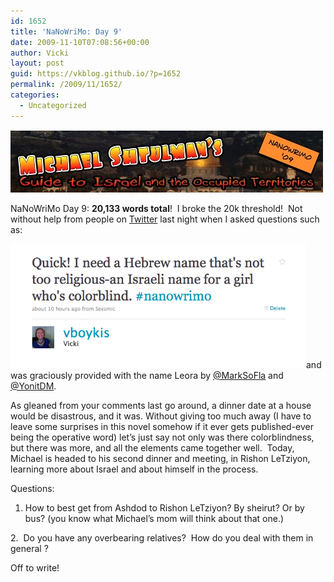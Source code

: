 ```yaml
---
id: 1652
title: 'NaNoWriMo: Day 9'
date: 2009-11-10T07:08:56+00:00
author: Vicki
layout: post
guid: https://vkblog.github.io/?p=1652
permalink: /2009/11/1652/
categories:
  - Uncategorized
---
```

[<img class="aligncenter size-full wp-image-1600" title="Page_1" src="https://raw.githubusercontent.com/vkblog/vkblog.github.io/master/public/img/2009/11/Page_1.jpg" alt="Page_1" width="500" height="100" />](https://raw.githubusercontent.com/vkblog/vkblog.github.io/master/public/img/2009/11/Page_1.jpg)

NaNoWriMo Day 9: **20,133 words total**!  I broke the 20k threshold!  Not without help from people on [Twitter](http://www.twitter.com/vboykis) last night when I asked questions such as:

[<img class="aligncenter size-full wp-image-1653" title="Picture 1" src="https://raw.githubusercontent.com/vkblog/vkblog.github.io/master/public/img/2009/11/Picture-1.png" alt="Picture 1" width="473" height="199" />](https://raw.githubusercontent.com/vkblog/vkblog.github.io/master/public/img/2009/11/Picture-1.png)and was graciously provided with the name Leora by [@MarkSoFla](http://twitter.com/marksofla) and [@YonitDM](http://www.twitter.com/yonitdm).

As gleaned from your comments last go around, a dinner date at a house would be disastrous, and it was. Without giving too much away (I have to leave some surprises in this novel somehow if it ever gets published-ever being the operative word) let&#8217;s just say not only was there colorblindness, but there was more, and all the elements came together well.  Today, Michael is headed to his second dinner and meeting, in Rishon LeTziyon, learning more about Israel and about himself in the process.

Questions:

1. How to best get from Ashdod to Rishon LeTziyon? By sheirut? Or by bus? (you know what Michael&#8217;s mom will think about that one.)
  
2.  Do you have any overbearing relatives?  How do you deal with them in general ?

Off to write!